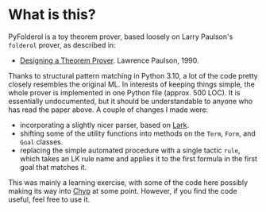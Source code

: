 # What is this?

PyFolderol is a toy theorem prover, based loosely on Larry Paulson's `folderol` prover, as described in:

* [Designing a Theorem Prover](https://arxiv.org/abs/cs/9301110). Lawrence Paulson, 1990.

Thanks to structural pattern matching in Python 3.10, a lot of the code pretty closely resembles the original ML. In interests of keeping things simple, the whole prover is implemented in one Python file (approx. 500 LOC). It is essentially undocumented, but it should be understandable to anyone who has read the paper above. A couple of changes I made were:

* incorporating a slightly nicer parser, based on [Lark](https://github.com/lark-parser/lark).
* shifting some of the utility functions into methods on the `Term`, `Form`, and `Goal` classes.
* replacing the simple automated procedure with a single tactic `rule`, which takes an LK rule name and applies it to the first formula in the first goal that matches it.

This was mainly a learning exercise, with some of the code here possibly making its way into [Chyp](https://github.com/akissinger/chyp) at some point. However, if you find the code useful, feel free to use it.

